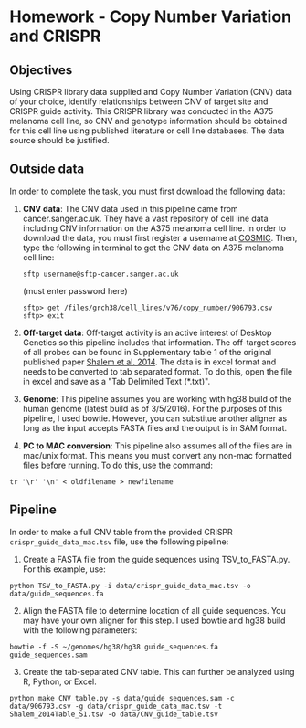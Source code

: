 # Homework - Copy Number Variation and CRISPR
## Objectives

Using CRISPR library data supplied and Copy Number Variation (CNV) data of your choice, identify relationships between CNV of target site and CRISPR guide activity. This CRISPR library was conducted in the A375 melanoma cell line, so CNV and genotype information should be obtained for this cell line using published literature or cell line databases. The data source should be justified.

## Outside data
In order to complete the task, you must first download the following data:

1. **CNV data**: The CNV data used in this pipeline came from cancer.sanger.ac.uk. They have a vast repository of cell line data including CNV information on the A375 melanoma cell line. In order to download the data, you must first register a username at [COSMIC](https://cancer.sanger.ac.uk/cosmic/register). Then, type the following in terminal to get the CNV data on A375 melanoma cell line:

	```
	sftp username@sftp-cancer.sanger.ac.uk
	```
	(must enter password here)

	```
	sftp> get /files/grch38/cell_lines/v76/copy_number/906793.csv
	sftp> exit
	```

2. **Off-target data**: Off-target activity is an active interest of Desktop Genetics so this pipeline includes that information. The off-target scores of all probes can be found in Supplementary table 1 of the original published paper [Shalem et al. 2014](http://www.ncbi.nlm.nih.gov/pubmed/24336571). The data is in excel format and needs to be converted to tab separated format. To do this, open the file in excel and save as a "Tab Delimited Text (*.txt)".

3. **Genome**: This pipeline assumes you are working with hg38 build of the human genome (latest build as of 3/5/2016). For the purposes of this pipeline, I used bowtie. However, you can substitue another aligner as long as the input accepts FASTA files and the output is in SAM format.

4. **PC to MAC conversion**: This pipeline also assumes all of the files are in mac/unix format. This means you must convert any non-mac formatted files before running. To do this, use the command:

```
tr '\r' '\n' < oldfilename > newfilename
```

## Pipeline
In order to make a full CNV table from the provided CRISPR `crispr_guide_data_mac.tsv` file, use the following pipeline:

1. Create a FASTA file from the guide sequences using TSV_to_FASTA.py. For this example, use:

```
python TSV_to_FASTA.py -i data/crispr_guide_data_mac.tsv -o data/guide_sequences.fa
```

2. Align the FASTA file to determine location of all guide sequences. You may have your own aligner for this step. I used bowtie and hg38 build with the following parameters:

```
bowtie -f -S ~/genomes/hg38/hg38 guide_sequences.fa guide_sequences.sam
```

3. Create the tab-separated CNV table. This can further be analyzed using R, Python, or Excel.

```
python make_CNV_table.py -s data/guide_sequences.sam -c data/906793.csv -g data/crispr_guide_data_mac.tsv -t Shalem_2014Table_S1.tsv -o data/CNV_guide_table.tsv 
```


